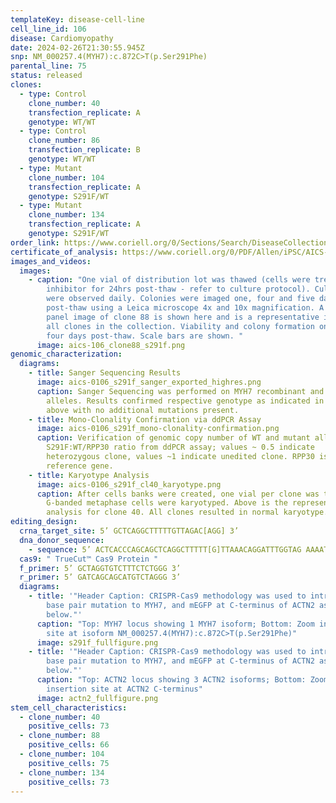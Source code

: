 ```yaml
---
templateKey: disease-cell-line
cell_line_id: 106
disease: Cardiomyopathy
date: 2024-02-26T21:30:55.945Z
snp: NM_000257.4(MYH7):c.872C>T(p.Ser291Phe)
parental_line: 75
status: released
clones:
  - type: Control
    clone_number: 40
    transfection_replicate: A
    genotype: WT/WT
  - type: Control
    clone_number: 86
    transfection_replicate: B
    genotype: WT/WT
  - type: Mutant
    clone_number: 104
    transfection_replicate: A
    genotype: S291F/WT
  - type: Mutant
    clone_number: 134
    transfection_replicate: A
    genotype: S291F/WT
order_link: https://www.coriell.org/0/Sections/Search/DiseaseCollection_Detail.aspx?Ref=AICS-0106&Product=CiPSC&PgId=166
certificate_of_analysis: https://www.coriell.org/0/PDF/Allen/iPSC/AICS-0106_CofA.pdf
images_and_videos:
  images:
    - caption: "One vial of distribution lot was thawed (cells were treated with ROCK
        inhibitor for 24hrs post-thaw - refer to culture protocol). Cultures
        were observed daily. Colonies were imaged one, four and five days
        post-thaw using a Leica microscope 4x and 10x magnification. A four
        panel image of clone 88 is shown here and is a representative image for
        all clones in the collection. Viability and colony formation one day and
        four days post-thaw. Scale bars are shown. "
      image: aics-106_clone88_s291f.png
genomic_characterization:
  diagrams:
    - title: Sanger Sequencing Results
      image: aics-0106_s291f_sanger_exported_highres.png
      caption: Sanger Sequencing was performed on MYH7 recombinant and wildtype
        alleles. Results confirmed respective genotype as indicated in table
        above with no additional mutations present. 
    - title: Mono-Clonality Confirmation via ddPCR Assay
      image: aics-0106_s291f_mono-clonality-confirmation.png
      caption: Verification of genomic copy number of WT and mutant alleles.
        S291F:WT/RPP30 ratio from ddPCR assay; values ~ 0.5 indicate
        heterozygous clone, values ~1 indicate unedited clone. RPP30 is known 2n
        reference gene. 
    - title: Karyotype Analysis
      image: aics-0106_s291f_cl40_karyotype.png
      caption: After cells banks were created, one vial per clone was thawed and 30
        G-banded metaphase cells were karyotyped. Above is the representative
        analysis for clone 40. All clones resulted in normal karyotype.
editing_design:
  crna_target_site: 5’ GCTCAGGCTTTTTGTTAGAC[AGG] 3’
  dna_donor_sequence: 
    - sequence: 5’ ACTCACCCAGCAGCTCAGGCTTTTT[G]TTAAACAGGATTTGGTAG AAAATGTGATAATCT 3’
  cas9: " TrueCut™ Cas9 Protein "
  f_primer: 5’ GCTAGGTGTCTTTCTCTGGG 3’
  r_primer: 5’ GATCAGCAGCATGTCTAGGG 3’
  diagrams:
    - title: '"Header Caption: CRISPR-Cas9 methodology was used to introduce a single
        base pair mutation to MYH7, and mEGFP at C-terminus of ACTN2 as shown
        below."'
      caption: "Top: MYH7 locus showing 1 MYH7 isoform; Bottom: Zoom in on mutation
        site at isoform NM_000257.4(MYH7):c.872C>T(p.Ser291Phe)"
      image: s291f_fullfigure.png
    - title: '"Header Caption: CRISPR-Cas9 methodology was used to introduce a single
        base pair mutation to MYH7, and mEGFP at C-terminus of ACTN2 as shown
        below."'
      caption: "Top: ACTN2 locus showing 3 ACTN2 isoforms; Bottom: Zoom in on mEGFP
        insertion site at ACTN2 C-terminus"
      image: actn2_fullfigure.png
stem_cell_characteristics:
  - clone_number: 40
    positive_cells: 73
  - clone_number: 88
    positive_cells: 66
  - clone_number: 104
    positive_cells: 75
  - clone_number: 134
    positive_cells: 73
---
```

